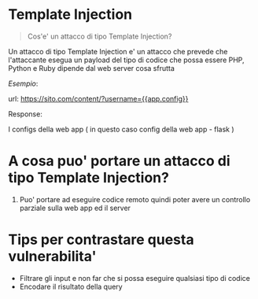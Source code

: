 # Template Injection


> Cos'e' un attacco di tipo Template Injection?

Un attacco di tipo Template Injection e' un attacco che prevede che l'attaccante esegua un payload del tipo di codice che possa essere PHP, Python e Ruby dipende dal web server cosa sfrutta


*Esempio*:

url: https://sito.com/content/?username={{app.config}}

Response:

I configs della web app ( in questo caso config della web app - flask )

# A cosa puo' portare un attacco di tipo Template Injection?

1. Puo' portare ad eseguire codice remoto quindi poter avere un controllo parziale sulla web app ed il server

# Tips per contrastare questa vulnerabilita'
- Filtrare gli input e non far che si possa eseguire qualsiasi tipo di codice 
- Encodare il risultato della query